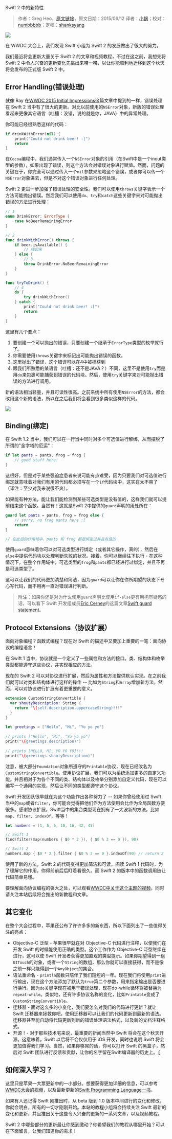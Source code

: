 Swift 2 中的新特性

> 作者：Greg Heo，[原文链接](http://www.raywenderlich.com/108522/whats-new-in-swift-2)，原文日期：2015/06/12
> 译者：[小锅](http://www.swiftyper.com/)；校对：[numbbbbb](https://github.com/numbbbbb)；定稿：[shanksyang](undefined)
  








![][3]

在 WWDC 大会上，我们发现 Swift 小组为 Swift 2 的发展做出了很大的努力。

我们最近将会更新大量关于 Swift 2 的文章和视频教程，不过在这之前，我想先将 Swift 2 中令人兴奋的更新变化先挑出来唠一唠，以让你能顺利地迁移到这个秋天将会发布的正式版 Swift 2 中。



## Error Handling(错误处理)

就像 Ray 在[WWDC 2015 Initial Impressions][4]这篇文章中提到的一样，错误处理在 Swift 2 当中有了很大的更新。对比以前使用的`NSError`对象，新版的错误处理看起来更像其它语言（吐槽：没错，说的就是你，JAVA）中的异常处理。

你可能已经很熟悉这样的代码：

```swift
if drinkWithError(nil) {
    print("Could not drink beer! :[")
    return
}
```

在`Cocoa`编程中，我们通常传入一个`NSError`对象的引用（在Swift中是一个inout类型的参数），如果出现了错误，则这个方法会对错误对象进行赋值。然而，问题的关键在于，你完全可以通过传入一个`nil`参数来忽略这个错误，或者你可以传一个`NSError`对象进去，但是不对这个错误对象进行任何处理。

Swift 2 更进一步加强了错误处理的安全性。我们可以使用`throws`关键字表示一个方法可能抛出错误。然后我们可以使用`do`、`try`和`catch`这些关键字来对可能抛出错误的方法进行处理：

```swift
// 1
enum DrinkError: ErrorType {
    case NoBeerRemainingError
}

// 2
func drinkWithError() throws {
    if beer.isAvailable() {
        // 嗨起来
    } else {
        // 3
        throw DrinkError.NoBeerRemainingError
    }
}

func tryToDrink() {
    // 4
    do {
        try drinkWithError()
    } catch {
        print("Could not drink beer! :[")
        return
    }
}
```

这里有几个要点：
1. 要创建一个可以抛出的错误，只要创建一个继承于`ErrorType`类型的枚举就行了。
2. 你需要使用`throws`关键字来标记出可能抛出错误的函数。
3. 这里抛出了错误，这个错误可以在4中被捕获到
4. 跟我们所熟悉的某语言（吐槽：还不是JAVA？）不同，这里不是使用`try`而是用`do`来包裹可能捕获到错误的代码块。然后，使用`try`关键字来对可能抛出错误的方法进行调用。

新的语法相当轻量，并且可读性很高。之前系统中所有使用`NSError`的方法，都会改用这个新的语法，所以在之后我们将会看到很多类似这样的代码。

![][5]

## Binding(绑定)

在 Swift 1.2 当中，我们可以在一行当中同时对多个可选值进行解绑，从而摆脱了所谓的"金字塔的厄运"：

```swift
if let pants = pants, frog = frog {
    // good stuff here!
}
```

这很好，但是对于某些强迫症患者来说可能有点难受，因为只要我们对可选值进行绑定就意味着对我们有用的代码都必须写在一个`if`代码块中，这实在太不爽了（译注：至少对我来说很不爽）。

如果能有种方法，能让我们能检测到某些可选类型是没有值的，这样我们就可以提前结束这个函数。当然有！这就是Swift 2中提供的`guard`声明的用处所在：

```swift
guard let pants = pants, frog = frog else {
    // sorry, no frog pants here :[
    return
}

// 在此后的作用域中，pants 和 frog 都是绑定过并且有值的
```

使用`guard`意味着你可以对可选类型进行绑定（或者其它操作，真的），然后在`else`中提供代码块以处理判断失败的状况。接着，你可以继续往下执行 - 在这种情况下，在整个作用域中，可选类型的`frog`和`pants`都已经进行过绑定，并且不再是可选类型了。

这可以让我们的代码更加清楚和简洁，因为`guard`可以让你在你所期望的状态下专心写代码，而不用再一直对错误进行判断。

> 附注：如果你还是对为什么使用`guard`声明比使用`if-else`更有用抱有疑惑的话，可以看下 Swift 开发组成员[Eric Cerney][6]的这篇文章[Swift guard statement][7]。
    
## Protocol Extensions（协议扩展）

面向对象编程？函数式编程？现在对 Swift 的描述中又要加上重要的一笔：面向协议的编程语言！

在 Swift 1 当中，协议就是一个定义了一些属性和方法的接口。类、结构体和枚举类型都能遵守这些协议，并实现相应的方法。

现在的 Swift 2 可以对协议进行扩展，然后为属性和方法提供默认实现。在之前我们就可以对类和结构体进行这样的操作 -- 比如为`String`和`Array`增加新方法。然而，可以对协议进行扩展有着更重要的意义。

```swift
extension CustomStringConvertible {
  var shoutyDescription: String {
    return "\(self.description.uppercaseString)!!!"
  }
}
 
let greetings = ["Hello", "Hi", "Yo yo yo"]
 
// prints ["Hello", "Hi", "Yo yo yo"]
print("\(greetings.description)")
 
// prints [HELLO, HI, YO YO YO]!!!
print("\(greetings.shoutyDescription)")
```

注意，被大部分`Foundation`对象所遵守的`Printable`协议，现在已经改名为`CustomStringConvertible`。使用协议扩展，我们可以为系统添加更多的自定义功能。并且相对于为各个不同的类、结构体以及枚举分别添加自定义代码，现在可以编写一个通用的实现，然后让不同的类型都遵守这个协议。

Swift 开发团队很早就在为这个功能作出各种努力了 -- 如果你曾经使用过 Swift 当中的`map`或者`filter`，你可能会觉得把他们作为方法使用会比作为全局函数方便很多。感谢协议扩展，Swift当中的集合类型现在拥有了一大波新的方法，比如`map`、`filter`、`indexOf`，等等！

```swift
let numbers = [1, 5, 6, 10, 16, 42, 45]

// Swift 1
find(filter(map(numbers { $0 * 2 }), { $0 % 3 == 0 }), 90)

// Swift 2
numbers.map { $0 * 2 }.filter { $0 % 3 == 0 }.indexOf(90) // return 2
```

使用了新的方法，Swift 2 的代码变得更加简洁和可读。阅读 Swift 1 代码时，为了理解它的作用，你得前前后后盯着看很久。而 Swift 2 的版本中的函数调用链让代码简单易懂。

要理解面向协议编程的强大之处，可以观看[WWDC中关于这个主题的视频][8]，同时请关注本站后续将会推出的新教程和文章。

## 其它变化

在整个大会过程中，苹果还公布了许许多多的新东西，所以下面列出了一些值得关注的亮点：

* Objective-C 泛型 - 苹果很早就在对 Objective-C 代码进行注释，以使我们在开发 Swift 的时候能使用正确的类型。这个工作作为 Objective-C 泛型继续在进行，这可以使 Swift 开发者获得更加直观的类型提示。如果你期望得到一组`UITouch`的对象，或者一个`String`的数组，那么你就可以直接获得，而不是像之前一样只能得到一个`AnyObject`的集合。
* 语法重命名 - `println`函数只陪伴了我们短短的一年。现在我们将使用`print`进行输出，现在这个方法添加了默认为`true`第二个参数，用来指定输出是否要进行换行。因为`do`关键字现在被用于错误处理，现在do-while循环将被替换为`repeat-while`。类似地，还有许多协议名称的变化，比如`Printable`变成了`CustomStringConvertible`。
* 迁移器 - 面对这么多的小变化，我们要怎么对我们的代码进行更新？就让 Swift 迁移器来拯救你吧，使用迁移器可以让我们的代码更新到最新的语法。迁移器甚至能自动将代码更新到新的错误处理语法格式，以及新的文档注释格式。
* 开源！- 对于那些技术宅来说，最重要的新闻当然中 Swift 将会在这个秋天开源。这意味着，Swift 以后将不会仅仅用于 iOS 开发，同时也说明 Swift 将会更加值得我们学习。当然，如果你够屌的话，你可以打开 Swift 的黑盒子，然后对 Swift 团队进行反馈和贡献，让你的名字留在Swift编译器的历史上。;]

## 如何深入学习？

这里只是苹果一大票更新中的一小部分。想要获得更加详细的信息，可以参考[WWDC大会的视频][9]，以及最新更新的[Swift Programming Language一书][10]。

如果有人还记得 Swift 刚推出时，从 beta 版到 1.0 版本中间进行的变化和修改，你就会明白，所有的一切才刚刚开始。本站的教程小组将会持续关注 Swift 最新的变化和更新，并且推出关于这些令人兴奋的更新的一系列文章，以及视频教程。

Swift 2 中哪些部分的更新最让你感到激动？你希望我们的教程从哪里开始？可以在下面留言，让我们知道你的需求！
  
  [1]: http://www.raywenderlich.com
  [3]: http://www.swiftyper.com/usr/uploads/2015/06/1201447177.jpg
  [4]: http://www.raywenderlich.com/108379/wwdc-2015-initial-impressions
  [5]: http://www.swiftyper.com/usr/uploads/2015/06/3611083208.jpg
  [6]: http://www.raywenderlich.com/u/ecerney
  [7]: http://ericcerney.com/swift-guard-statement/
  [8]: https://developer.apple.com/videos/wwdc/2015/?id=408
  [9]: https://developer.apple.com/videos/wwdc/2015/
  [10]: https://itunes.apple.com/us/book/swift-programming-language/id1002622538?mt=11


